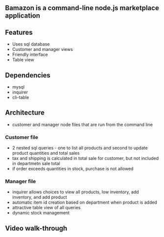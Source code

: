 ## Bamazon is a command-line node.js marketplace application

## Features
* Uses sql database
* Customer and manager views
* Friendly interface
* Table view

## Dependencies
* mysql
* inquirer
* cli-table

## Architecture
* customer and manager node files that are run from the command line

### Customer file
* 2 nested sql queries - one to list all products and second to update product quantities and total sales
* tax and shipping is calculated in total sale for customer, but not included in departmetn sale total
* if order exceeds quantities in stock, purchase is not allowed

### Manager file
* inquirer allows choices to view all products, low inventory, add inventory, and add product
* automatic item id creation based on department when product is added
* attractive table view of all queries
* dynamic stock management

## Video walk-through




